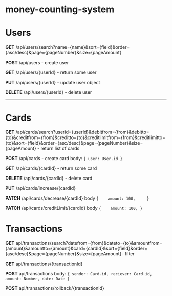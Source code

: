# money-counting-system

# Users
**GET** /api/users/search?name={name}&sort={field}&order={asc/desc}&page={pageNumber}&size={pageAmount}

**POST** /api/users - create user

**GET** /api/users/{userId} - return some user

**PUT** /api/users/{userId} - update user object

**DELETE** /api/users/{userId} - delete user

------------------------

# Cards
**GET** /api/cards/search?userid={userId}&debitfrom={from}&debitto={to}&creditfrom={from}&creditto={to}&creditlimitfrom={from}&creditlimitto={to}&sort={field}&order={asc/desc}&page={pageNumber}&size={pageAmount} - return list of cards

**POST** /api/cards - create card
body:
	`{
		user: User.id
	}`

**GET** /api/cards/{cardId} - return some card

**DELETE** /api/cards/{cardId} - delete card

**PUT** /api/cards/increase/{cardId} 

**PATCH** /api/cards/decrease/{cardId}
	body 
	`{   
		amount: 100,	
	}`
	
**PATCH** /api/cards/creditLimit/{cardId}
body 
	`{   
		amount: 100,
	}` 


# Transactions


**GET** api/transactions/search?datefrom={from}&dateto={to}&amountfrom={amount}&amountto={amount}&card={cardId}&sort={field}&order={asc/desc}&page={pageNumber}&size={pageAmount}- filter 


**GET** api/transactions/{transactionId}

**POST** api/transactions
body:
`{
	sender: Card.id,
	reciever: Card.id,
	amount: Number,
	date: Date
}`

**POST** api/transactions/rollback/{transactionId}


